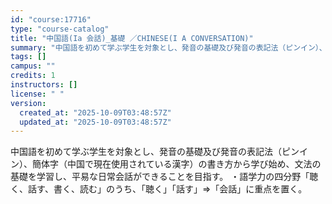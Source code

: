 ```yaml
---
id: "course:17716"
type: "course-catalog"
title: "中国語(Ia 会話)_基礎 ／CHINESE(I A CONVERSATION)"
summary: "中国語を初めて学ぶ学生を対象とし、発音の基礎及び発音の表記法（ピンイン）、簡体字（中国で現在使用されている漢字）の書き方から学び始め、文法の基礎を学習し、平易な日常会話ができることを目指す。 ・語学力の四分野「聴く、話す、書く、読む」のうち…"
tags: []
campus: ""
credits: 1
instructors: []
license: " "
version:
  created_at: "2025-10-09T03:48:57Z"
  updated_at: "2025-10-09T03:48:57Z"
---
```


中国語を初めて学ぶ学生を対象とし、発音の基礎及び発音の表記法（ピンイン）、簡体字（中国で現在使用されている漢字）の書き方から学び始め、文法の基礎を学習し、平易な日常会話ができることを目指す。 ・語学力の四分野「聴く、話す、書く、読む」のうち、｢聴く｣「話す」⇒「会話」に重点を置く。
